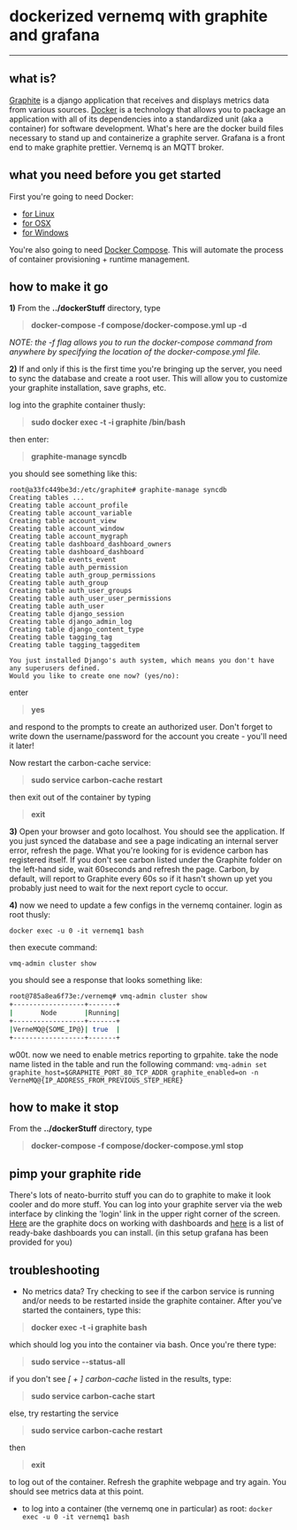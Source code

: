 


dockerized vernemq with graphite and grafana 
=======


----------


what is?
-------
[Graphite][1] is a django application that receives and displays metrics data from various sources. [Docker][2] is a technology that allows you to package an application with all of its dependencies into a standardized unit (aka a container) for software development. What's here are the docker build files necessary to stand up and containerize a graphite server. Grafana is a front end to make graphite prettier. Vernemq is an MQTT broker. 


what you need before you get started
------------------------------------
First you're going to need Docker: 

 - [for Linux][3]
 - [for OSX][4]
 - [for Windows][5]

You're also going to need [Docker Compose][6]. This will automate the process of container provisioning + runtime management.  


how to make it go
-----------------

**1)** From the **../dockerStuff** directory, type 

> **docker-compose -f compose/docker-compose.yml up -d**

*NOTE: the -f flag allows you to run the docker-compose command from anywhere by specifying the location of the docker-compose.yml file.* 

**2)** If and only if this is the first time you're bringing up the server, you need to sync the database and create a root user. This will allow you to customize your graphite installation, save graphs, etc. 

log into the graphite container thusly:
>**sudo docker exec -t -i graphite /bin/bash**

then enter:
>**graphite-manage syncdb**

you should see something like this:

    root@a33fc449be3d:/etc/graphite# graphite-manage syncdb  
    Creating tables ...  
    Creating table account_profile  
    Creating table account_variable  
    Creating table account_view  
    Creating table account_window  
    Creating table account_mygraph  
    Creating table dashboard_dashboard_owners  
    Creating table dashboard_dashboard  
    Creating table events_event  
    Creating table auth_permission  
    Creating table auth_group_permissions  
    Creating table auth_group  
    Creating table auth_user_groups  
    Creating table auth_user_user_permissions  
    Creating table auth_user  
    Creating table django_session  
    Creating table django_admin_log  
    Creating table django_content_type  
    Creating table tagging_tag  
    Creating table tagging_taggeditem 
    
    You just installed Django's auth system, which means you don't have any superusers defined.
    Would you like to create one now? (yes/no): 

enter 

> **yes**

and respond to the prompts to create an authorized user. Don't forget to write down the username/password for the account you create - you'll need it later! 

Now restart the carbon-cache service:

> **sudo service carbon-cache restart**

then exit out of the container by typing

> **exit**

**3)** Open your browser and goto localhost. You should see the application. If you just synced the database and see a page indicating an internal server error, refresh the page. What you're looking for is evidence carbon has registered itself. If you don't see carbon listed under the Graphite folder on the left-hand side, wait 60seconds and refresh the page. Carbon, by default, will report to Graphite every 60s so if it hasn't shown up yet you probably just need to wait for the next report cycle to occur. 

**4)** now we need to update a few configs in the vernemq container. login as root thusly:

`docker exec -u 0 -it vernemq1 bash`

then execute command:

`vmq-admin cluster show`

you should see a response that looks something like: 

```sh
root@785a8ea6f73e:/vernemq# vmq-admin cluster show
+------------------+-------+
|       Node       |Running|
+------------------+-------+
|VerneMQ@{SOME_IP@}| true  |
+------------------+-------+
```

w00t. now we need to enable metrics reporting to grpahite. take the node name listed in the table and run the following  command:
`vmq-admin set graphite_host=$GRAPHITE_PORT_80_TCP_ADDR graphite_enabled=on -n VerneMQ@{IP_ADDRESS_FROM_PREVIOUS_STEP_HERE}`

how to make it stop
-------------------
From the **../dockerStuff** directory, type 

> **docker-compose -f compose/docker-compose.yml stop**




pimp your graphite ride
-----------------------
There's lots of neato-burrito stuff you can do to graphite to make it look cooler and do more stuff. You can log into your graphite server via the web interface by clinking the 'login' link in the upper right corner of the screen. [Here][7] are the graphite docs on working with dashboards and [here][8] is a list of ready-bake dashboards you can install. (in this setup grafana has been provided for you) 

troubleshooting 
-----------------------

 - No metrics data? Try checking to see if the carbon service is running and/or needs to be restarted inside the graphite container. After you've started the containers, type this:

> **docker exec -t -i graphite bash**

 which should log you into the container via bash. Once you're there type:

> **sudo service --status-all**

if you don't see  *[ + ]  carbon-cache* listed in the results, type:

> **sudo service carbon-cache start**

else, try restarting the service

> **sudo service carbon-cache restart**

then

> **exit**

to log out of the container. Refresh the graphite webpage and try again. You should see metrics data at this point. 

 - to log into a container (the vernemq one in particular) as root: 
 `docker exec -u 0 -it vernemq1 bash`

  [1]: http://graphite.readthedocs.org/en/latest/
  [2]: http://www.docker.com/what-docker
  [3]: https://docs.docker.com/linux/started/
  [4]: https://docs.docker.com/mac/started/
  [5]: https://docs.docker.com/windows/started/
  [6]: https://docs.docker.com/compose/install/
  [7]: http://graphite.readthedocs.org/en/latest/dashboard.html
  [8]: http://dashboarddude.com/blog/2013/01/23/dashboards-for-graphite/


